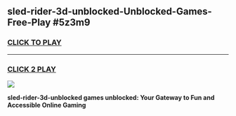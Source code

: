 
## sled-rider-3d-unblocked-Unblocked-Games-Free-Play #5z3m9
<h3>
<a href="https://us.freeplayer.one?title=sled-rider-3d-unblocked&ref=9M">CLICK TO PLAY</a></h3>
<hr>

<h3>
<a href="https://us.freeplayer.one?title=sled-rider-3d-unblocked&ref=9M">CLICK 2 PLAY</a>
  
</h3>

<a href="https://us.freeplayer.one?title=sled-rider-3d-unblocked&ref=9M"><img src="https://clearcache.store/games.png"></a>


**sled-rider-3d-unblocked games unblocked: Your Gateway to Fun and Accessible Online Gaming**
